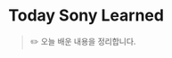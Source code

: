 # Today Sony Learned 

>:pencil2: 오늘 배운 내용을 정리합니다.

<style> #disqus_thread { display: none } </style>
